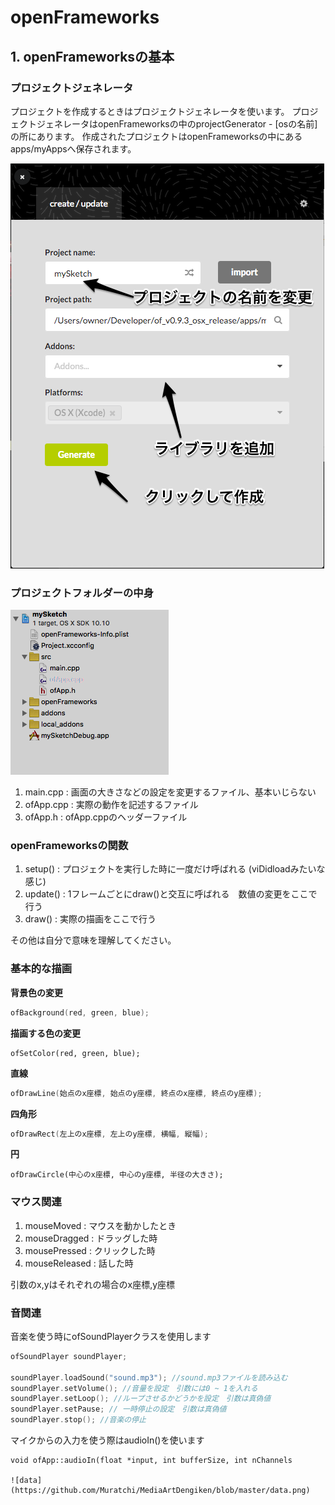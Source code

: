# openFrameworks

## 1. openFrameworksの基本

### プロジェクトジェネレータ


プロジェクトを作成するときはプロジェクトジェネレータを使います。
プロジェクトジェネレータはopenFrameworksの中のprojectGenerator - [osの名前]の所にあります。
作成されたプロジェクトはopenFrameworksの中にあるapps/myAppsへ保存されます。

![projectGenerator](https://github.com/Muratchi/MediaArtDengiken/blob/master/projectGenerator.png)


### プロジェクトフォルダーの中身

![folder](https://github.com/Muratchi/MediaArtDengiken/blob/master/folder.png)

1. main.cpp  : 画面の大きさなどの設定を変更するファイル、基本いじらない
2. ofApp.cpp : 実際の動作を記述するファイル 
3. ofApp.h   : ofApp.cppのヘッダーファイル

### openFrameworksの関数

1. setup()  : プロジェクトを実行した時に一度だけ呼ばれる (viDidloadみたいな感じ)
2. update() : 1フレームごとにdraw()と交互に呼ばれる　数値の変更をここで行う
3. draw()   : 実際の描画をここで行う

その他は自分で意味を理解してください。

### 基本的な描画

**背景色の変更**

``` c++
ofBackground(red, green, blue);
```

**描画する色の変更**

```
ofSetColor(red, green, blue);
```

**直線**

``` c++
ofDrawLine(始点のx座標, 始点のy座標, 終点のx座標, 終点のy座標);
```

**四角形**

``` c++
ofDrawRect(左上のx座標, 左上のy座標, 横幅, 縦幅);
```

**円**

```
ofDrawCircle(中心のx座標, 中心のy座標, 半径の大きさ);
```

### マウス関連

1. mouseMoved    : マウスを動かしたとき
2. mouseDragged  : ドラッグした時
3. mousePressed  : クリックした時
4. mouseReleased : 話した時

引数のx,yはそれぞれの場合のx座標,y座標

### 音関連

音楽を使う時にofSoundPlayerクラスを使用します

``` c++
ofSoundPlayer soundPlayer;

soundPlayer.loadSound("sound.mp3"); //sound.mp3ファイルを読み込む
soundPlayer.setVolume(); //音量を設定　引数には0 ~ 1を入れる
soundPlayer.setLoop(); //ループさせるかどうかを設定　引数は真偽値
soundPlayer.setPause; // 一時停止の設定　引数は真偽値
soundPlayer.stop(); //音楽の停止
 ```

マイクからの入力を使う際はaudioIn()を使います

```
void ofApp::audioIn(float *input, int bufferSize, int nChannels

![data](https://github.com/Muratchi/MediaArtDengiken/blob/master/data.png)
```
### 

 





